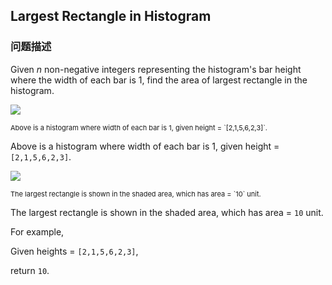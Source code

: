 ## Largest Rectangle in Histogram  
### 问题描述

Given *n* non-negative integers representing the histogram's bar height where the width of each bar is 1, find the area of largest rectangle in the histogram.



<img src="/static/images/problemset/histogram.png" /><br />
<p style="font-size: 11px">Above is a histogram where width of each bar is 1, given height = `[2,1,5,6,2,3]`.

Above is a histogram where width of each bar is 1, given height = `[2,1,5,6,2,3]`.


<img src="/static/images/problemset/histogram_area.png" /><br />
<p style="font-size: 11px">The largest rectangle is shown in the shaded area, which has area = `10` unit.

The largest rectangle is shown in the shaded area, which has area = `10` unit.


For example,<br />
Given heights = `[2,1,5,6,2,3]`,<br />
return `10`.

